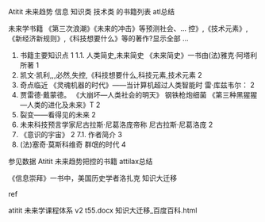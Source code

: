 Atitit 未来趋势 信息  知识类 技术类 的书籍列表 atl总结


未来学书籍
《第三次浪潮》《未来的冲击》等预测社会、...
控》,《技术元素》,《新经济新规则》,《科技想要什么》等的著作?显示全部 ...
1. 书籍主要知识点	1
1.1. 人类简史,未来简史  《未来简史》一书由(法)雅克·阿塔利所著	1
2. 凯文·凯利,,,必然,失控,《科技想要什么,科技元素,技术元素	2
3. 奇点临近  《灵魂机器的时代》——当计算机超过人类智能时   雷·库兹韦尔：	2
4. 贾雷德·戴蒙德。  《大崩坏—人类社会的明天》  钢铁枪炮细菌 《第三种黑猩猩—人类的进化及未来》T	2
5. 裂变——看得见的未来	2
6. 未来科技预言学家尼古拉斯·尼葛洛庞帝称 尼古拉斯·尼葛洛庞	2
7. 《意识的宇宙》	2
7.1. 作者简介	3
8. (法)塞奇·莫斯科维奇 群氓的时代	4

参见数据
Atitit 未来趋势把控的书籍 attilax总结

《信息崇拜》一书中，美国历史学者洛扎克
知识大迁移

ref

atitit 未来学课程体系 v2 t55.docx
知识大迁移_百度百科.html
